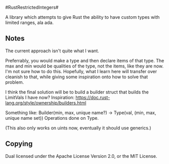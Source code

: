 #RustRestrictedIntegers#

A library which attempts to give Rust the ability to have custom types with
limited ranges, ala ada.

## Notes ##
The current approach isn't quite what I want.

Preferrably, you would make a type and then declare items of that type. The max and min
would be qualities of the type, not the items, like they are now. I'm not sure how to do
this. Hopefully, what I learn here will transfer over cleanish to that, while giving
some inspiration onto how to solve that problem.

I think the final solution will be to build a builder struct that builds the LimitVals
I have now?
Inspiration:
https://doc.rust-lang.org/style/ownership/builders.html

Something like:
Builder(min, max, unique name?) -> Type(val, (min, max, unique name set))
Operations done on Type.

(This also only works on uints now, eventually it should use generics.)

## Copying ##

Dual licensed under the Apache License Version 2.0, or the MIT License.
